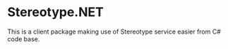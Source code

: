 # Stereotype.NET

This is a client package making use of Stereotype service easier from C# code base.
